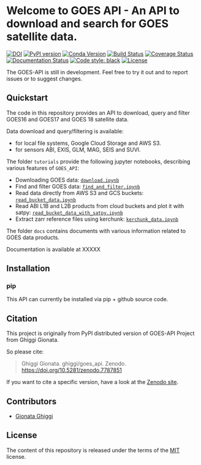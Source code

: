 # Welcome to GOES API - An API to download and search for GOES satellite data.
[![DOI](https://zenodo.org/badge/380300525.svg)](https://zenodo.org/badge/latestdoi/380300525)
[![PyPI version](https://badge.fury.io/py/goes_api.svg)](https://badge.fury.io/py/goes_api)
[![Conda Version](https://img.shields.io/conda/vn/conda-forge/goes_api.svg)](https://anaconda.org/conda-forge/goes_api)
[![Build Status](https://github.com/ghiggi/goes_api/workflows/Continuous%20Integration/badge.svg?branch=main)](https://github.com/ghiggi/goes_api/actions)
[![Coverage Status](https://coveralls.io/repos/github/ghiggi/goes_api/badge.svg?branch=main)](https://coveralls.io/github/ghiggi/goes_api?branch=main)
[![Documentation Status](https://readthedocs.org/projects/goes_api/badge/?version=latest)](https://gpm_api.readthedocs.io/projects/goes_api/en/stable/?badge=stable)
[![Code style: black](https://img.shields.io/badge/code%20style-black-000000.svg)](https://github.com/ambv/black)
[![License](https://img.shields.io/github/license/ghiggi/goes_api)](https://github.com/ghiggi/goes_api/blob/master/LICENSE)

The GOES-API is still in development. Feel free to try it out and to report issues or to suggest changes.

## Quickstart

The code in this repository provides an API to download, query and filter GOES16 and GOES17 and GOES 18 satellite data.

Data download and query/filtering is available:
- for local file systems, Google Cloud Storage and AWS S3.
- for sensors ABI, EXIS, GLM, MAG, SEIS and SUVI.

The folder `tutorials` provide the following jupyter notebooks, describing various features of `GOES_API`:

- Downloading GOES data: [`download.ipynb`]
- Find and filter GOES data: [`find_and_filter.ipynb`]
- Read data directly from AWS S3 and GCS buckets: [`read_bucket_data.ipynb`]
- Read ABI L1B and L2B products from cloud buckets and plot it with satpy: [`read_bucket_data_with_satpy.ipynb`]
- Extract zarr reference files using kerchunk: [`kerchunk_data.ipynb`]

[`download.ipynb`]: https://github.com/ghiggi/goes_api/blob/main/tutorials/00_download_and_find_files.py
[`find_and_filter.ipynb`]: https://github.com/ghiggi/goes_api/blob/main/tutorials/01_find_utility.py
[`read_bucket_data.ipynb`]: https://github.com/ghiggi/goes_api/blob/main/tutorials/03_read_cloud_bucket_data.py
[`read_bucket_data_with_satpy.ipynb`]: https://github.com/ghiggi/goes_api/blob/main/tutorials/03_read_cloud_bucket_data_with_satpy.py
[`kerchunk_data.ipynb`]: https://github.com/ghiggi/goes_api/blob/main/tutorials/04_kerchunk_dataset.py

The folder `docs` contains documents with various information related to GOES data products.

Documentation is available at XXXXX

## Installation

### pip

This API can currently be installed via pip + github source code. 

## Citation

This project is originally from PyPI distributed version of GOES-API Project from Ghiggi Gionata.

So please cite:

> Ghiggi Gionata. ghiggi/goes_api. Zenodo. https://doi.org/10.5281/zenodo.7787851

If you want to cite a specific version, have a look at the [Zenodo site](https://doi.org/10.5281/zenodo.7787851).

## Contributors

* [Gionata Ghiggi](https://people.epfl.ch/gionata.ghiggi)

## License

The content of this repository is released under the terms of the [MIT](LICENSE) license.

[pip_link]: https://pypi.org/project/gstools
[winpy_link]: https://winpython.github.io/
